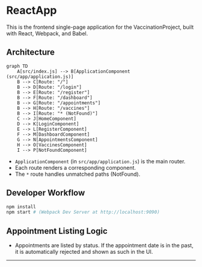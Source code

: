 # ReactApp

This is the frontend single-page application for the VaccinationProject, built with React, Webpack, and Babel.

## Architecture

```mermaid
graph TD
    A[src/index.js] --> B[ApplicationComponent (src/app/application.js)]
    B --> C[Route: "/"]
    B --> D[Route: "/login"]
    B --> E[Route: "/register"]
    B --> F[Route: "/dashboard"]
    B --> G[Route: "/appointments"]
    B --> H[Route: "/vaccines"]
    B --> I[Route: "* (NotFound)"]
    C --> J[HomeComponent]
    D --> K[LoginComponent]
    E --> L[RegisterComponent]
    F --> M[DashboardComponent]
    G --> N[AppointmentsComponent]
    H --> O[VaccinesComponent]
    I --> P[NotFoundComponent]
```

- `ApplicationComponent` (in `src/app/application.js`) is the main router.
- Each route renders a corresponding component.
- The `*` route handles unmatched paths (NotFound).

## Developer Workflow

```sh
npm install
npm start # (Webpack Dev Server at http://localhost:9090)
```

## Appointment Listing Logic

- Appointments are listed by status. If the appointment date is in the past, it is automatically rejected and shown as such in the UI.

---